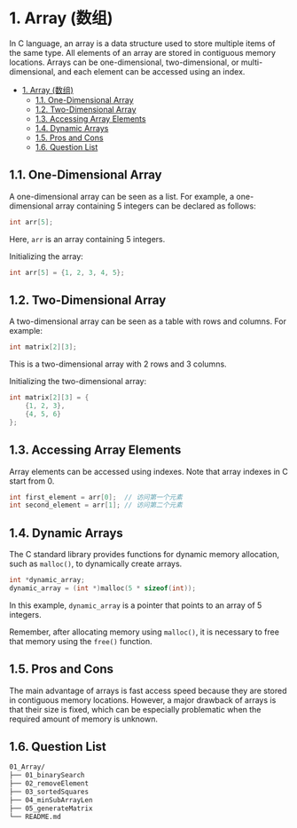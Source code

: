 # 1. Array (数组)

In C language, an array is a data structure used to store multiple items of the same type. All elements of an array are stored in contiguous memory locations. Arrays can be one-dimensional, two-dimensional, or multi-dimensional, and each element can be accessed using an index.

- [1. Array (数组)](#1-array-数组)
  - [1.1. One-Dimensional Array](#11-one-dimensional-array)
  - [1.2. Two-Dimensional Array](#12-two-dimensional-array)
  - [1.3. Accessing Array Elements](#13-accessing-array-elements)
  - [1.4. Dynamic Arrays](#14-dynamic-arrays)
  - [1.5. Pros and Cons](#15-pros-and-cons)
  - [1.6. Question List](#16-question-list)

## 1.1. One-Dimensional Array

A one-dimensional array can be seen as a list. For example, a one-dimensional array containing 5 integers can be declared as follows:

```c
int arr[5];
```

Here, `arr` is an array containing 5 integers.

Initializing the array:

```c
int arr[5] = {1, 2, 3, 4, 5};
```

## 1.2. Two-Dimensional Array

A two-dimensional array can be seen as a table with rows and columns. For example:

```c
int matrix[2][3];
```

This is a two-dimensional array with 2 rows and 3 columns.

Initializing the two-dimensional array:

```c
int matrix[2][3] = {
    {1, 2, 3},
    {4, 5, 6}
};
```

## 1.3. Accessing Array Elements

Array elements can be accessed using indexes. Note that array indexes in C start from 0.

```c
int first_element = arr[0];  // 访问第一个元素
int second_element = arr[1]; // 访问第二个元素
```

## 1.4. Dynamic Arrays

The C standard library provides functions for dynamic memory allocation, such as `malloc()`, to dynamically create arrays.

```c
int *dynamic_array;
dynamic_array = (int *)malloc(5 * sizeof(int));
```

In this example, `dynamic_array` is a pointer that points to an array of 5 integers.

Remember, after allocating memory using `malloc()`, it is necessary to free that memory using the `free()` function.

## 1.5. Pros and Cons

The main advantage of arrays is fast access speed because they are stored in contiguous memory locations. However, a major drawback of arrays is that their size is fixed, which can be especially problematic when the required amount of memory is unknown.

## 1.6. Question List

```txt
01_Array/
├── 01_binarySearch
├── 02_removeElement
├── 03_sortedSquares
├── 04_minSubArrayLen
├── 05_generateMatrix
└── README.md
```
